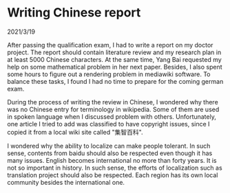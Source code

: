# Writing Chinese report
2021/3/19

After passing the qualification exam, I had to write a report on my doctor project.
The report should contain literature review and my research plan in at least 5000
Chinese characters. At the same time, Yang Bai requested my help on some mathematical
problem in her next paper. Besides, I also spent some hours to figure out
a rendering problem in mediawiki software. To balance these tasks, I found I had no time
to prepare for the coming german exam.

During the process of writing the review in Chinese, I wondered why there was no Chinese
entry for terminology in wikipedia. Some of them are used in spoken language when I discussed
problem with others. Unfortunately, one article I tried to add was classified to have copyright
issues, since I copied it from a local wiki site called "集智百科".

I wondered why the ability to localize can make people tolerant. In such sense,
contents from baidu should also be respected even though it has many issues.
English becomes international no more than forty years. It is not so important in history.
In such sense, the efforts of localization such as translation project should also be respected.
Each region has its own local community besides the international one.


